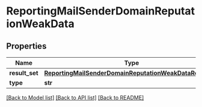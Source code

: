 # ReportingMailSenderDomainReputationWeakData

## Properties
Name | Type | Description | Notes
------------ | ------------- | ------------- | -------------
**result_set** | [**ReportingMailSenderDomainReputationWeakDataResultSet**](ReportingMailSenderDomainReputationWeakDataResultSet.md) |  | [optional] 
**type** | **str** |  | [optional] 

[[Back to Model list]](../README.md#documentation-for-models) [[Back to API list]](../README.md#documentation-for-api-endpoints) [[Back to README]](../README.md)

